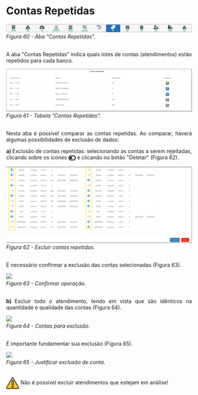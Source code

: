 # Contas Repetidas

![](img/AbaContasRepetidas.png)<br>
*Figura 60 - Aba "Contas Repetidas".* <br><br>

<p style="text-align: justify;">A aba "Contas Repetidas" indica quais lotes de contas (atendimentos) estão repetidos para cada banco.</p>

![](img/ContasRepetidas.png)<br>
*Figura 61 - Tabela "Contas Repetidas".* <br><br>

<p style="text-align: justify;">Nesta aba é possível comparar as contas repetidas. Ao comparar, haverá algumas possibilidades de exclusão de dados:</p>

<p style="text-align: justify;"> <strong> a) </strong> Exclusão de contas repetidas: selecionando as contas a serem rejeitadas, clicando sobre os ícones <svg xmlns="http://www.w3.org/2000/svg" viewBox="0 0 576 512" width="20" height="20" style="vertical-align: middle;" ><!--! Font Awesome Pro 6.4.2 by @fontawesome - https://fontawesome.com License - https://fontawesome.com/license (Commercial License) Copyright 2023 Fonticons, Inc. --><path d="M384 128c70.7 0 128 57.3 128 128s-57.3 128-128 128H192c-70.7 0-128-57.3-128-128s57.3-128 128-128H384zM576 256c0-106-86-192-192-192H192C86 64 0 150 0 256S86 448 192 448H384c106 0 192-86 192-192zM192 352a96 96 0 1 0 0-192 96 96 0 1 0 0 192z" fill="currentColor" d="m21.68 17.65l-7-14a3 3 0 0 0-5.36 0l-7 14a3 3 0 0 0 3.9 4.08l5.37-2.4a1.06 1.06 0 0 1 .82 0l5.37 2.4a3 3 0 0 0 3.9-4.08Zm-2 2a1 1 0 0 1-1.13.22l-5.37-2.39a3 3 0 0 0-2.44 0L5.41 19.9a1 1 0 0 1-1.3-1.35l7-14a1 1 0 0 1 1.78 0l7 14a1 1 0 0 1-.17 1.13Z"/></svg> e clicando no botão "Deletar" (Figura 62).</p>

![](img/ExcluirContasRepetidas.png)<br>
*Figura 62 - Excluir contas repetidas.* <br><br>

<p style="text-align: justify;">É necessário confirmar a exclusão das contas selecionadas (Figura 63).</p>

![](img/ConfirmarExclusãoContas.png)<br>
*Figura 63 - Confirmar operação.* <br><br>

<p style="text-align: justify;"><strong> b) </strong> Excluir todo o atendimento, tendo em vista que são idênticos na quantidade e qualidade das contas (Figura 64). </p>

![](img/ContasParaExclusão.png)<br>
*Figura 64 - Contas para exclusão*. <br><br>

<p style="text-align: justify;">É importante fundamentar sua exclusão (Figura 65). </p>

![](img/JustificarExclusão.png)<br>
*Figura 65 - Justificar exclusão de conta*. <br><br>

<svg height="35px" width="35px" style="vertical-align: middle" version="1.1" id="Layer_1" xmlns="http://www.w3.org/2000/svg" xmlns:xlink="http://www.w3.org/1999/xlink" viewBox="0 0 511.999 511.999" xml:space="preserve" fill="#000000" stroke="#000000"><g id="SVGRepo_bgCarrier" stroke-width="0"></g><g id="SVGRepo_tracerCarrier" stroke-linecap="round" stroke-linejoin="round"></g><g id="SVGRepo_iconCarrier"> <path style="fill:#F5C525;" d="M16.242,429.476L232.332,55.195c10.518-18.219,36.814-18.219,47.333,0l216.091,374.281 c10.518,18.219-2.63,40.991-23.666,40.991H39.908C18.872,470.467,5.723,447.695,16.242,429.476z"></path> <g> <path style="fill:#EFEFEF;" d="M255.999,322.45L255.999,322.45c-14.172,0-25.66-11.488-25.66-25.66V172.87 c0-14.172,11.488-25.66,25.66-25.66l0,0c14.172,0,25.66,11.488,25.66,25.66v123.92C281.659,310.962,270.171,322.45,255.999,322.45z "></path> <circle style="fill:#EFEFEF;" cx="256.001" cy="397.558" r="25.034"></circle> </g> <g> <path style="fill:#231F20;" d="M506.597,423.218L290.506,48.937C283.304,36.462,270.404,29.014,256,29.014 c-14.404,0-27.304,7.448-34.506,19.922L5.402,423.218c-7.202,12.475-7.202,27.37,0,39.845 c7.202,12.475,20.103,19.922,34.507,19.922h432.183c14.405,0,27.305-7.448,34.507-19.922 C513.799,450.588,513.799,435.692,506.597,423.218z M484.917,450.545c-1.286,2.227-5.108,7.405-12.826,7.405H39.908 c-7.718,0-11.541-5.178-12.826-7.405c-1.286-2.227-3.859-8.126,0-14.81L243.172,61.454c3.859-6.683,10.255-7.405,12.826-7.405 s8.967,0.722,12.826,7.405l216.091,374.281C488.775,442.419,486.201,448.318,484.917,450.545z"></path> <path style="fill:#231F20;" d="M255.999,134.692c-21.051,0-38.177,17.126-38.177,38.177v123.92 c0,21.051,17.126,38.178,38.177,38.178s38.177-17.126,38.177-38.177V172.87C294.176,151.818,277.05,134.692,255.999,134.692z M269.142,296.79c0,7.247-5.896,13.143-13.143,13.143s-13.143-5.896-13.143-13.143V172.87c0-7.247,5.896-13.143,13.143-13.143 s13.143,5.896,13.143,13.143V296.79z"></path> <path style="fill:#231F20;" d="M255.999,360.002c-20.706,0-37.552,16.846-37.552,37.552c0,20.706,16.846,37.552,37.552,37.552 s37.552-16.846,37.552-37.552C293.55,376.848,276.705,360.002,255.999,360.002z M255.999,410.071 c-6.902,0-12.517-5.615-12.517-12.517c0-6.902,5.615-12.517,12.517-12.517s12.517,5.615,12.517,12.517 C268.516,404.455,262.901,410.071,255.999,410.071z"></path> </g> </g></svg> Não é possível excluir atendimentos que estejam em análise! <br>
